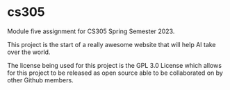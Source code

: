 # cs305
Module five assignment for CS305 Spring Semester 2023.

This project is the start of a really awesome website that will help AI take over the world.

The license being used for this project is the GPL 3.0 License which allows for this project to be released as open source able to be collaborated on by other Github members.
